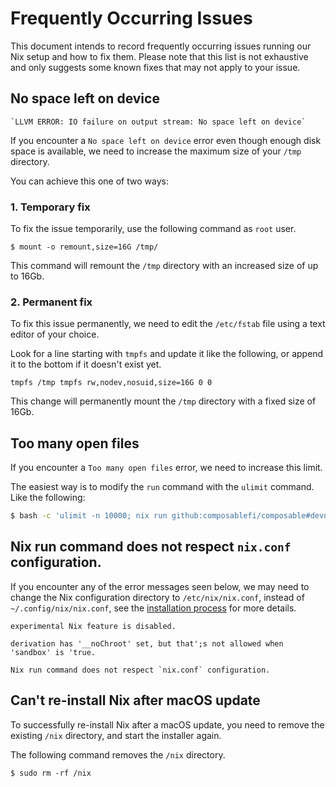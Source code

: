 # Frequently Occurring Issues

This document intends to record frequently occurring issues running our Nix setup and how to fix them.
Please note that this list is not exhaustive and only suggests some known fixes that may not apply to your issue.

## No space left on device

```
`LLVM ERROR: IO failure on output stream: No space left on device`
```

If you encounter a `No space left on device` error even though enough disk space is available,
we need to increase the maximum size of your `/tmp` directory.

You can achieve this one of two ways:

### 1. Temporary fix

To fix the issue temporarily, use the following command as `root` user.
```shell
$ mount -o remount,size=16G /tmp/
```

This command will remount the `/tmp` directory with an increased size of up to 16Gb.

### 2. Permanent fix

To fix this issue permanently, we need to edit the `/etc/fstab` file using a text editor of your choice.

Look for a line starting with `tmpfs` and update it like the following, 
or append it to the bottom if it doesn't exist yet.
```
tmpfs /tmp tmpfs rw,nodev,nosuid,size=16G 0 0
```
This change will permanently mount the `/tmp` directory with a fixed size of 16Gb.      

## Too many open files

If you encounter a `Too many open files` error, we need to increase this limit.

The easiest way is to modify the `run` command with the `ulimit` command. Like the following:
```sh
$ bash -c 'ulimit -n 10000; nix run github:composablefi/composable#devnet-dali`
```

## Nix run command does not respect `nix.conf` configuration.

If you encounter any of the error messages seen below, we may need to change the Nix configuration directory to 
`/etc/nix/nix.conf`, instead of `~/.config/nix/nix.conf`, see the [installation process](./install.md) for more details.

```
experimental Nix feature is disabled. 
```
```
derivation has '__noChroot' set, but that';s not allowed when 'sandbox' is 'true.
``` 
```
Nix run command does not respect `nix.conf` configuration.
```




## Can't re-install Nix after macOS update

To successfully re-install Nix after a macOS update, you need to remove the existing `/nix` directory,
and start the installer again.

The following command removes the `/nix` directory.
```shell
$ sudo rm -rf /nix 
```

